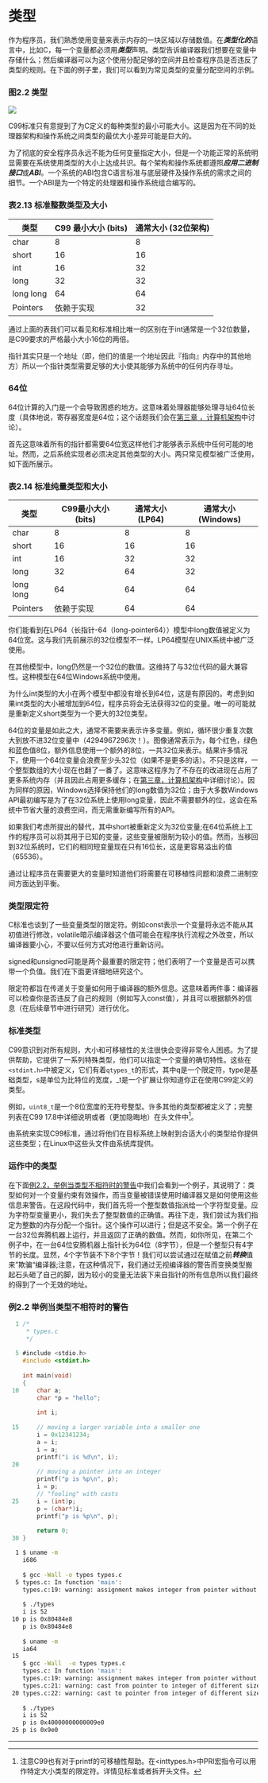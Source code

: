 

# 类型

作为程序员，我们熟悉使用变量来表示内存的一块区域以存储数值。在***类型化的***语言中，比如C，每一个变量都必须用***类型***声明。类型告诉编译器我们想要在变量中存储什么；然后编译器可以为这个使用分配足够的空间并且检查程序员是否违反了类型的规则。在下面的例子里，我们可以看到为常见类型的变量分配空间的示例。

### 图2.2 类型

![](http://ww1.sinaimg.cn/large/76731d17gy1fcfnho77mxj20hc0itmx3)

C99标准只有意提到了为C定义的每种类型的最小可能大小。这是因为在不同的处理器架构和操作系统之间类型的最优大小差异可能是巨大的。

为了彻底的安全程序员永远不能为任何变量指定大小，但是一个功能正常的系统明显需要在系统使用类型的大小上达成共识。每个架构和操作系统都遵照***应用二进制接口***或***ABI***。一个系统的ABI包含C语言标准与底层硬件及操作系统的需求之间的细节。一个ABI是为一个特定的处理器和操作系统组合编写的。

### 表2.13 标准整数类型及大小

| **类型**    | **C99 最小大小 (bits)** | **通常大小 (32位架构)** |
| --------- | ------------------- | ---------------- |
| char      | 8                   | 8                |
| short     | 16                  | 16               |
| int       | 16                  | 32               |
| long      | 32                  | 32               |
| long long | 64                  | 64               |
| Pointers  | 依赖于实现               | 32               |

通过上面的表我们可以看见和标准相比唯一的区别在于int通常是一个32位数量，是C99要求的严格最小大小16位的两倍。

指针其实只是一个地址（即，他们的值是一个地址因此『指向』内存中的其他地方）所以一个指针类型需要足够的大小使其能够为系统中的任何内存寻址。

### 64位

64位计算的入门是一个会导致困惑的地方。这意味着处理器能够处理寻址64位长度（具体地说，寄存器宽度是64位；这个话题我们会在[第三章 ，计算机架构](/chapter3)中讨论）。

首先这意味着所有的指针都需要64位宽这样他们才能够表示系统中任何可能的地址。然而，之后系统实现者必须决定其他类型的大小。两只常见模型被广泛使用，如下面所展示。

### 表2.14 标准纯量类型和大小

| **类型**    | **C99最小大小 (bits)** | **通常大小(LP64)** | **通常大小(Windows)** |
| --------- | ------------------ | -------------- | ----------------- |
| char      | 8                  | 8              | 8                 |
| short     | 16                 | 16             | 16                |
| int       | 16                 | 32             | 32                |
| long      | 32                 | 64             | 32                |
| long long | 64                 | 64             | 64                |
| Pointers  | 依赖于实现              | 64             | 64                |

你们能看到在LP64（长指针-64（long-pointer64））模型中long数值被定义为64位宽。这与我们先前展示的32位模型不一样。LP64模型在UNIX系统中被广泛使用。

在其他模型中，long仍然是一个32位的数值。这维持了与32位代码的最大兼容性。这种模型在64位Windows系统中使用。

为什么int类型的大小在两个模型中都没有增长到64位，这是有原因的。考虑到如果int类型的大小被增加到64位，程序员将会无法获得32位的变量。唯一的可能就是重新定义short类型为一个更大的32位类型。

64位的变量是如此之大，通常不需要来表示许多变量。例如，循环很少重复次数大到放不进32位变量中（4294967296次！）。图像通常表示为，每个红色，绿色和蓝色值8位，额外信息使用一个额外的8位，一共32位来表示。结果许多情况下，使用一个64位变量会浪费至少头32位（如果不是更多的话）。不只是这样，一个整型数组的大小现在也翻了一番了。这意味这程序为了不存在的改进现在占用了更多系统内存（并且因此占用更多缓存；在[第三章，计算机架构](/chapter3)中详细讨论）。因为同样的原因，Windows选择保持他们的long数值为32位；由于大多数Windows API最初编写是为了在32位系统上使用long变量，因此不需要额外的位，这会在系统中节省大量的浪费空间，而无需重新编写所有的API。

如果我们考虑所提出的替代，其中short被重新定义为32位变量;在64位系统上工作的程序员可以将其用于已知的变量，这些变量被限制为较小的值。然而，当移回到32位系统时，它们的相同短变量现在只有16位长，这是更容易溢出的值（65536）。

通过让程序员在需要更大的变量时知道他们将需要在可移植性问题和浪费二进制空间方面达到平衡。

### 类型限定符

C标准也谈到了一些变量类型的限定符。例如const表示一个变量将永远不能从其初值进行修改，volatile暗示编译器这个值可能会在程序执行流程之外改变，所以编译器要小心，不要以任何方式对他进行重新访问。

signed和unsigned可能是两个最重要的限定符；他们表明了一个变量是否可以携带一个负值。我们在下面更详细地研究这个。

限定符都旨在传递关于变量如何用于编译器的额外信息。这意味着两件事：编译器可以检查你是否违反了自己的规则（例如写入const值），并且可以根据额外的信息（在后续章节中进行研究）进行优化。

### 标准类型

C99意识到对所有规则，大小和可移植性的关注很快会变得非常令人困惑。为了提供帮助，它提供了一系列特殊类型，他们可以指定一个变量的确切特性。这些在``<stdint.h>``中被定义，它们有着``qtypes_t``的形式，其中q是一个限定符，type是基础类型，s是单位为比特位的宽度，_t是一个扩展让你知道你正在使用C99定义的类型。

例如，``uint8_t``是一个8位宽度的无符号整型。许多其他的类型都被定义了；完整列表在C99 17.8中详细说明或者（更加隐晦地）在头文件中[^3]。

由系统来实现C99标准，通过将他们在目标系统上映射到合适大小的类型给你提供这些类型；在Linux中这些头文件由系统库提供。

### 运作中的类型

在下面[例2.2，举例当类型不相符时的警告](#warning)中我们会看到一个例子，其说明了：类型如何对一个变量约束有效操作，而当变量被错误使用时编译器又是如何使用这些信息来警告。在这段代码中，我们首先将一个整型数值指派给一个字符型变量。应为字符型变量更小，我们失去了整型数值的正确值。再往下走，我们尝试为我们指定为整数的内存分配一个指针。这个操作可以进行；但是这不安全。第一个例子在一台32位奔腾机器上运行，并且返回了正确的数值。然而，如你所见，在第二个例子中，在一台64位安腾机器上指针长为64位（8字节），但是一个整型只有4字节的长度。显然，4个字节装不下8个字节！我们可以尝试通过在赋值之前***转换***值来”欺骗“编译器;注意，在这种情况下，我们通过无视编译器的警告而变换类型搬起石头砸了自己的脚，因为较小的变量无法装下来自指针的所有信息所以我们最终的得到了一个无效的地址。

<span id="warning">

### 例2.2 举例当类型不相符时的警告

```c
  1 /*
     * types.c
     */
    
  5 #include <stdio.h>
    #include <stdint.h>
    
    int main(void)
    {
 10 	char a;
    	char *p = "hello";
    
    	int i;
    
 15 	// moving a larger variable into a smaller one
    	i = 0x12341234;
    	a = i;
    	i = a;
    	printf("i is %d\n", i);
 20 
    	// moving a pointer into an integer
    	printf("p is %p\n", p);
    	i = p;
    	// "fooling" with casts
 25 	i = (int)p;
    	p = (char*)i;
    	printf("p is %p\n", p);
    
    	return 0;
 30 }
```

```bash
  1 $ uname -m
    i686
    
    $ gcc -Wall -o types types.c
  5 types.c: In function 'main':
    types.c:19: warning: assignment makes integer from pointer without a cast
    
    $ ./types
    i is 52
 10 p is 0x80484e8
    p is 0x80484e8
    
    $ uname -m
    ia64
 15 
    $ gcc -Wall  -o types types.c
    types.c: In function 'main':
    types.c:19: warning: assignment makes integer from pointer without a cast
    types.c:21: warning: cast from pointer to integer of different size
 20 types.c:22: warning: cast to pointer from integer of different size
    
    $ ./types
    i is 52
    p is 0x40000000000009e0
 25 p is 0x9e0
```

---

[^3]: 注意C99也有对于printf的可移植性帮助。在<inttypes.h>中PRI宏指令可以用作特定大小类型的限定符。详情见标准或者拆开头文件。


